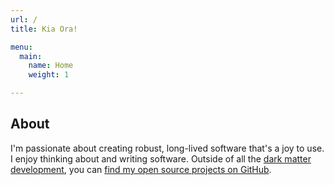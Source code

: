 ```yaml
---
url: /
title: Kia Ora!

menu:
  main:
    name: Home
    weight: 1

---
```


## About 

I'm passionate about creating robust, long-lived software that's a joy to use. I enjoy thinking about and writing software. Outside of all the [dark matter development](https://www.hanselman.com/blog/dark-matter-developers-the-unseen-99), you can [find my open source projects on GitHub](https://github.com/myquay?tab=repositories).